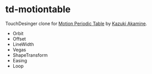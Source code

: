 # td-motiontable

TouchDesinger clone for [Motion Periodic Table](http://foxcodex.html.xdomain.jp/) by [Kazuki Akamine](https://www.facebook.com/kazuki.akamine.16).

* Orbit
* Offset
* LineWidth
* Vegas
* ShapeTransform
* Easing
* Loop